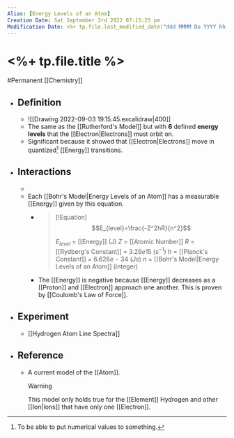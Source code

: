 ```yaml
---
Alias: [Energy Levels of an Atom]
Creation Date: Sat September 3rd 2022 07:15:25 pm 
Modification Date: <%+ tp.file.last_modified_date("ddd MMMM Do YYYY hh:mm:ss a") %>
---
```

# <%+ tp.file.title %>
#Permanent [[Chemistry]]

- ## Definition
	- ![[Drawing 2022-09-03 19.15.45.excalidraw|400]]
	- The same as the [[Rutherford's Model]] but with **6** defined **energy levels** that the [[Electron|Electrons]] must orbit on. 
	- Significant because it showed that [[Electron|Electrons]] move in quantized[^1] [[Energy]] transitions.
- ## Interactions
	- 
	- Each [[Bohr's Model|Energy Levels of an Atom]] has a measurable [[Energy]] given by this equation.
		- > [!Equation]
		   > $$E_{level}=\frac{-Z^2hR}{n^2}$$
		   > 
		   > $E_{level}$ = [[Energy]] (J)
		   > $Z$ = [[Atomic Number]]
		   > $R$ = [[Rydberg's Constant]] = $3.29e15$ ($s^{-1}$)
		   > $h$ = [[Planck's Constant]] = $6.626e-34$ ($Js$)
		   > $n$ = [[Bohr's Model|Energy Levels of an Atom]] (integer)
		   
		- The [[Energy]] is negative because [[Energy]] decreases as a [[Proton]] and [[Electron]] approach one another. This is proven by [[Coulomb's Law of Force]].
- ## Experiment
	- [[Hydrogen Atom Line Spectra]]
- ## Reference
	- A current model of the [[Atom]].
	  > [!Warning]
	  > This model only holds true for the [[Element]] Hydrogen and other [[Ion|Ions]] that have only one [[Electron]].

[^1]: To be able to put numerical values to something.